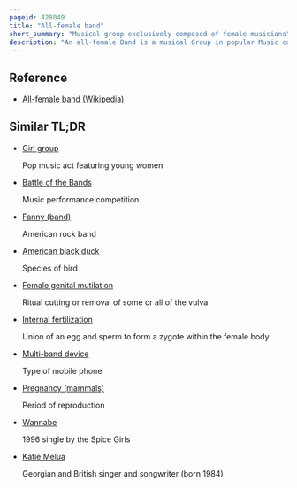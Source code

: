 ```yaml
---
pageid: 428049
title: "All-female band"
short_summary: "Musical group exclusively composed of female musicians"
description: "An all-female Band is a musical Group in popular Music composed exclusively of female Musicians. This is different from a Girl Group in which the Female Members are exclusively Vocalists though this Terminology is not universally followed. While all-male Bands are common in many Rock and Pop Scenes all-female Bands are less common."
---
```


## Reference

- [All-female band (Wikipedia)](https://en.wikipedia.org/?curid=428049)

## Similar TL;DR

- [Girl group](/tldr/en/girl-group)

  Pop music act featuring young women

- [Battle of the Bands](/tldr/en/battle-of-the-bands)

  Music performance competition

- [Fanny (band)](/tldr/en/fanny-band)

  American rock band

- [American black duck](/tldr/en/american-black-duck)

  Species of bird

- [Female genital mutilation](/tldr/en/female-genital-mutilation)

  Ritual cutting or removal of some or all of the vulva

- [Internal fertilization](/tldr/en/internal-fertilization)

  Union of an egg and sperm to form a zygote within the female body

- [Multi-band device](/tldr/en/multi-band-device)

  Type of mobile phone

- [Pregnancy (mammals)](/tldr/en/pregnancy-mammals)

  Period of reproduction

- [Wannabe](/tldr/en/wannabe)

  1996 single by the Spice Girls

- [Katie Melua](/tldr/en/katie-melua)

  Georgian and British singer and songwriter (born 1984)
